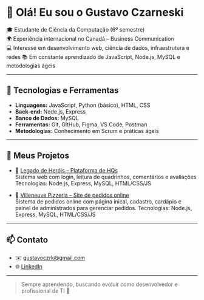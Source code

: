 # 👋 Olá! Eu sou o Gustavo Czarneski

🎓 Estudante de Ciência da Computação (6º semestre)  
🌍 Experiência internacional no Canadá – Business Communication  
💻 Interesse em desenvolvimento web, ciência de dados, infraestrutura e redes 
📚 Em constante aprendizado de JavaScript, Node.js, MySQL e metodologias ágeis


---

## 🚀 Tecnologias e Ferramentas
- **Linguagens:** JavaScript, Python (básico), HTML, CSS  
- **Back-end:** Node.js, Express  
- **Banco de Dados:** MySQL  
- **Ferramentas:** Git, GitHub, Figma, VS Code, Postman  
- **Metodologias:** Conhecimento em Scrum e práticas ágeis  

---

## 📁 Meus Projetos
- 🔸 [Legado de Heróis – Plataforma de HQs](https://github.com/gustavoczrk/legado-de-herois)  
  Sistema web com login, leitura de quadrinhos, comentários e avaliações  
  Tecnologias: Node.js, Express, MySQL, HTML/CSS/JS

 - 🔸 [Villeneuve Pizzeria – Site de pedidos online](https://github.com/gustavoczrk/Villeuneve_Pizzeria)  
  Sistema de pedidos online com página inical, cadastro, cardápio e painel de administrados para gerenciar pedidos.
  Tecnologias: Node.js, Express, MySQL, HTML/CSS/JS

---

## 📫 Contato
- ✉️ gustavoczrk@gmail.com  
- 🌐 [LinkedIn](https://www.linkedin.com/in/gustavo-czarneski-245081318/)

---

> Sempre aprendendo, buscando evoluir como desenvolvedor e profissional de TI 🚀
